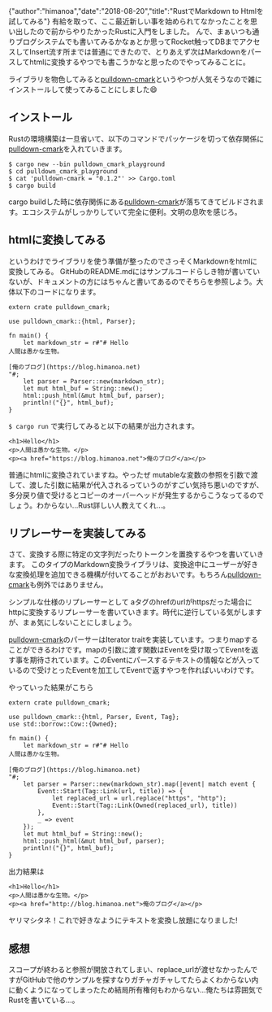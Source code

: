 {"author":"himanoa","date":"2018-08-20","title":"RustでMarkdown to Htmlを試してみる"}
有給を取って、ここ最近新しい事を始められてなかったことを思い出したので前からやりたかったRustに入門をしました。
んで、まぁいつも通りブログシステムでも書いてみるかなぁとか思ってRocket触ってDBまでアクセスしてInsert流す所までは普通にできたので、とりあえず次はMarkdownをパースしてhtmlに変換するやつでも書こうかなと思ったのでやってみることに。

ライブラリを物色してみると[pulldown-cmark](https://crates.io/crates/pulldown-cmark)というやつが人気そうなので雑にインストールして使ってみることにしました:smile:

## インストール

Rustの環境構築は一旦省いて、以下のコマンドでパッケージを切って依存関係に[pulldown-cmark](https://crates.io/crates/pulldown-cmark)を入れていきます。

```
$ cargo new --bin pulldown_cmark_playground
$ cd pulldown_cmark_playground
$ cat 'pulldown-cmark = "0.1.2"' >> Cargo.toml
$ cargo build
```

cargo buildした時に依存関係にある[pulldown-cmark](https://crates.io/crates/pulldown-cmark)が落ちてきてビルドされます。エコシステムがしっかりしていて完全に便利。文明の息吹を感じろ。

## htmlに変換してみる

というわけでライブラリを使う準備が整ったのでさっそくMarkdownをhtmlに変換してみる。
GitHubのREADME.mdにはサンプルコードらしき物が書いていないが、ドキュメントの方にはちゃんと書いてあるのでそちらを参照しよう。大体以下のコードになります。

```
extern crate pulldown_cmark;

use pulldown_cmark::{html, Parser};

fn main() {
    let markdown_str = r#"# Hello
人間は愚かな生物。

[俺のブログ](https://blog.himanoa.net)
"#;
    let parser = Parser::new(markdown_str);
    let mut html_buf = String::new();
    html::push_html(&mut html_buf, parser);
    println!("{}", html_buf);
}
```

`$ cargo run` で実行してみると以下の結果が出力されます。

```
<h1>Hello</h1>
<p>人間は愚かな生物。</p>
<p><a href="https://blog.himanoa.net">俺のブログ</a></p>
```

普通にhtmlに変換されていますね。やったぜ
mutableな変数の参照を引数で渡して、渡した引数に結果が代入されるっていうのがすごい気持ち悪いのですが、多分戻り値で受けるとコピーのオーバーヘッドが発生するからこうなってるのでしょう。わからない…Rust詳しい人教えてくれ…。

## リプレーサーを実装してみる

さて、変換する際に特定の文字列だったりトークンを置換するやつを書いていきます。
このタイプのMarkdown変換ライブラリは、変換途中にユーザーが好きな変換処理を追加できる機構が付いてることがおおいです。もちろん[pulldown-cmark](https://crates.io/crates/pulldown-cmark)も例外ではありません。

シンプルな仕様のリプレーサーとして aタグのhrefのurlがhttpsだった場合にhttpに変換するリプレーサーを書いていきます。時代に逆行している気がしますが、まぁ気にしないことにしましょう。

[pulldown-cmark](https://crates.io/crates/pulldown-cmark)のパーサーはIterator traitを実装しています。つまりmapすることができるわけです。mapの引数に渡す関数はEventを受け取ってEventを返す事を期待されています。このEventにパースするテキストの情報などが入っているので受けとったEventを加工してEventで返すやつを作ればいいわけです。

やっていった結果がこちら

```
extern crate pulldown_cmark;

use pulldown_cmark::{html, Parser, Event, Tag};
use std::borrow::Cow::{Owned};

fn main() {
    let markdown_str = r#"# Hello
人間は愚かな生物。

[俺のブログ](https://blog.himanoa.net)
"#;
    let parser = Parser::new(markdown_str).map(|event| match event {
        Event::Start(Tag::Link(url, title)) => {
            let replaced_url = url.replace("https", "http");
            Event::Start(Tag::Link(Owned(replaced_url), title))
        },
        _ => event
    });
    let mut html_buf = String::new();
    html::push_html(&mut html_buf, parser);
    println!("{}", html_buf);
}
```
出力結果は
```
<h1>Hello</h1>
<p>人間は愚かな生物。</p>
<p><a href="http://blog.himanoa.net">俺のブログ</a></p>
```

ヤリマシタネ！これで好きなようにテキストを変換し放題になりました!

## 感想

スコープが終わると参照が開放されてしまい、replace\_urlが渡せなかったんですがGitHubで他のサンプルを探すなりガチャガチャしてたらよくわからない内に動くようになってしまったため結局所有権何もわからない…俺たちは雰囲気でRustを書いている…。

